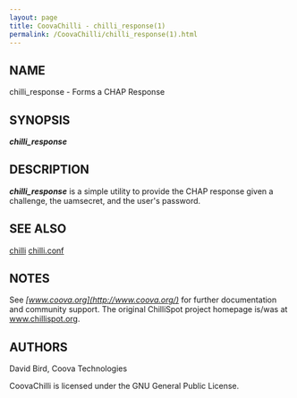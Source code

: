 ```yaml
---
layout: page
title: CoovaChilli - chilli_response(1)
permalink: /CoovaChilli/chilli_response(1).html
---
```


NAME
-----------------------------------------

chilli_response -  Forms a CHAP Response 

SYNOPSIS
-----------------------------------------

***chilli_response*** <challenge> <uamsecret> <password> 

DESCRIPTION
-----------------------------------------

***chilli_response*** is a simple utility to provide the CHAP response given a challenge, the uamsecret, and the user's password. 

SEE ALSO
-----------------------------------------

[chilli](/CoovaChilli/chilli(8).html) [chilli.conf](/CoovaChilli/chilli.conf(5).html) 

NOTES
-----------------------------------------

See *[www.coova.org](http://www.coova.org/)* for further documentation and community support. The original ChilliSpot project homepage is/was at www.chillispot.org. 

AUTHORS
-----------------------------------------

David Bird, Coova Technologies 

CoovaChilli is licensed under the GNU General Public License.
